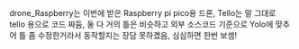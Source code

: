 drone_Raspberry는 이번에 받은 Raspberry pi pico용 드론, Tello는 말 그대로 tello 용으로 코드 짜둠, 둘 다 거의 틀은 비슷하고 외부 소스코드 기준으로 Yolo에 맞추어 틀 좀 수정한거라서 동작할지는 장담 못하곘음, 심심하면 한번 보셈!
